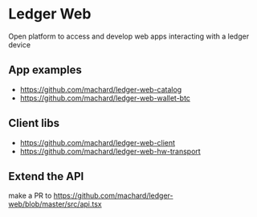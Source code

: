 # Ledger Web

Open platform to access and develop web apps interacting with a ledger device

## App examples

- https://github.com/machard/ledger-web-catalog
- https://github.com/machard/ledger-web-wallet-btc

## Client libs

- https://github.com/machard/ledger-web-client
- https://github.com/machard/ledger-web-hw-transport

## Extend the API

make a PR to https://github.com/machard/ledger-web/blob/master/src/api.tsx